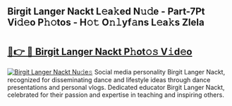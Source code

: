 ## Birgit Langer Nackt L𝚎a𝚔ed N𝚞𝚍e - Part-7Pt Vi𝚍𝚎o P𝚑𝚘tos - H𝚘𝚝 O𝚗𝚕yf𝚊ns L𝚎a𝚔s ZleIa

# <h2><a href="http://kfdrxkw.oniu.top/?m=Birgit+Langer+Nackt">🔗👉 🔴 Birgit Langer Nackt P𝚑ot𝚘𝚜 V𝚒d𝚎o</a></h2>

[![Birgit Langer Nackt Nu𝚍e𝚜](https://i.imgur.com/0qMVB7G.gif)](http://kfdrxkw.oniu.top/?m=Birgit+Langer+Nackt)
Social media personality Birgit Langer Nackt, recognized for disseminating dance and lifestyle ideas through dance presentations and personal vlogs. Dedicated educator Birgit Langer Nackt, celebrated for their passion and expertise in teaching and inspiring others.  
